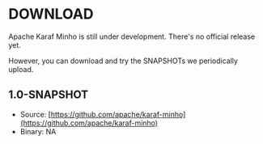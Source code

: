 # DOWNLOAD

Apache Karaf Minho is still under development. There's no official release yet.

However, you can download and try the SNAPSHOTs we periodically upload.

## 1.0-SNAPSHOT

* Source: [https://github.com/apache/karaf-minho](https://github.com/apache/karaf-minho)
* Binary: NA
